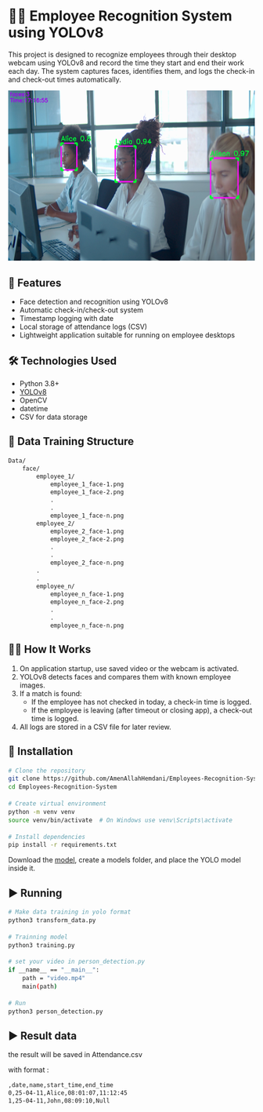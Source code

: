 # 🧑‍💻 Employee Recognition System using YOLOv8

This project is designed to recognize employees through their desktop webcam using YOLOv8 and record the time they start and end their work each day. The system captures faces, identifies them, and logs the check-in and check-out times automatically.

![Alt Text](test/image.png)

## 🚀 Features

- Face detection and recognition using YOLOv8
- Automatic check-in/check-out system
- Timestamp logging with date
- Local storage of attendance logs (CSV)
- Lightweight application suitable for running on employee desktops

## 🛠️ Technologies Used

- Python 3.8+
- [YOLOv8](https://github.com/ultralytics/ultralytics)
- OpenCV
- datetime
- CSV for data storage


## 📁 Data Training Structure
```
Data/
    face/
        employee_1/
            employee_1_face-1.png
            employee_1_face-2.png
            .
            .
            employee_1_face-n.png
        employee_2/
            employee_2_face-1.png
            employee_2_face-2.png
            .
            .
            employee_2_face-n.png
        .
        .
        employee_n/
            employee_n_face-1.png
            employee_n_face-2.png
            .
            .
            employee_n_face-n.png
```

## 🧑‍💼 How It Works

1. On application startup, use saved video or the webcam is activated.
2. YOLOv8 detects faces and compares them with known employee images.
3. If a match is found:
   - If the employee has not checked in today, a check-in time is logged.
   - If the employee is leaving (after timeout or closing app), a check-out time is logged.
4. All logs are stored in a CSV file for later review.

## 🔧 Installation

```bash
# Clone the repository
git clone https://github.com/AmenAllahHemdani/Employees-Recognition-System.git
cd Employees-Recognition-System

# Create virtual environment
python -m venv venv
source venv/bin/activate  # On Windows use venv\Scripts\activate

# Install dependencies
pip install -r requirements.txt

```
Download the [model](https://huggingface.co/Ultralytics/YOLOv8), create a models folder, and place the YOLO model inside it.

## ▶️ Running

```bash
# Make data training in yolo format
python3 transform_data.py

# Trainning model
python3 training.py

# set your video in person_detection.py
if __name__ == "__main__":
    path = "video.mp4"
    main(path)

# Run
python3 person_detection.py

```

## ▶️ Result data
the result will be saved in Attendance.csv

with format :
```csv
,date,name,start_time,end_time
0,25-04-11,Alice,08:01:07,11:12:45
1,25-04-11,John,08:09:10,Null
```


